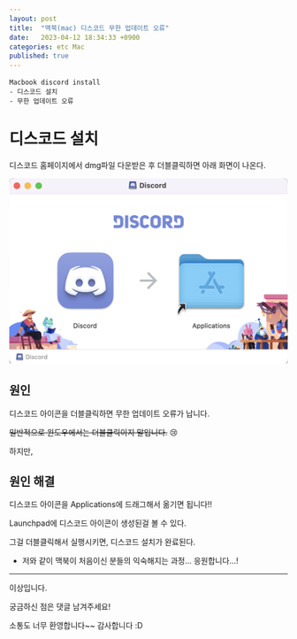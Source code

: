 ```yaml
---
layout: post
title:  "맥북(mac) 디스코드 무한 업데이트 오류"
date:   2023-04-12 18:34:33 +0900
categories: etc Mac
published: true
---
```

```
Macbook discord install
- 디스코드 설치
- 무한 업데이트 오류
```

# 디스코드 설치

디스코드 홈페이지에서 dmg파일 다운받은 후 더블클릭하면 아래 화면이 나온다.

![Mac_discord_install.png](/assets/img/etc/Mac/2023-04-12-Mac_discord_install_error/Mac_discord_install.png)

## 원인
디스코드 아이콘을 더블클릭하면 무한 업데이트 오류가 납니다.

~~일반적으로 윈도우에서는 더블클릭이지 말입니다.~~ 😢

하지만,

## 원인 해결

디스코드 아이콘을 Applications에 드래그해서 옮기면 됩니다!!

Launchpad에 디스코드 아이콘이 생성된걸 볼 수 있다.

그걸 더블클릭해서 실행시키면, 디스코드 설치가 완료된다.

- 저와 같이 맥북이 처음이신 분들의 익숙해지는 과정... 응원합니다...!

---
이상입니다.

궁금하신 점은 댓글 남겨주세요!

소통도 너무 환영합니다~~ 감사합니다 :D